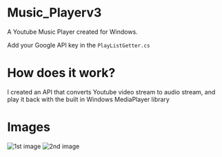 # Music_Playerv3

A Youtube Music Player created for Windows.

Add your Google API key in the `PlayListGetter.cs`

# How does it work?

I created an API that converts Youtube video stream to audio stream, and play it back with the built in Windows MediaPlayer library

# Images
![1st image](https://gyazo.com/d270f9805acb8bf063a6b11c88440586.gif)
![2nd image](https://cdn.discordapp.com/attachments/389076288142442507/612776008277426309/unknown.png)
